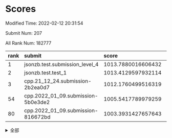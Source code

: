 # Scores

Modified Time: 2022-02-12 20:31:54

Submit Num: 207

All Rank Num: 182777

| rank |               submit               |       score        |       sigma        | pk_num |
| :--- | :--------------------------------- | :----------------- | :----------------- | :----- |
| 1    | jsonzb.test.submission_level_4     | 1013.7880016606432 | 0.7878368390017372 | 3529   |
| 2    | jsonzb.test.test_1                 | 1013.4129597932114 | 0.8109956583046364 | 3538   |
| 3    | cpp.21_12_24.submission-2b2ea0d7   | 1012.1760499516319 | 0.787287557530799  | 3533   |
| 54   | cpp.2022_01_09.submission-5b0e3de2 | 1005.5417789979259 | 0.7179736469049123 | 3528   |
| 80   | cpp.2022_01_09.submission-816672bd | 1003.3931427657643 | 0.7185496556790644 | 3535   |


<details>
<summary>全部</summary>

| rank |                 submit                 |       score        |       sigma        | pk_num |
| :--- | :------------------------------------- | :----------------- | :----------------- | :----- |
| 1    | jsonzb.test.submission_level_4         | 1013.7880016606432 | 0.7878368390017372 | 3529   |
| 2    | jsonzb.test.test_1                     | 1013.4129597932114 | 0.8109956583046364 | 3538   |
| 3    | cpp.21_12_24.submission-2b2ea0d7       | 1012.1760499516319 | 0.787287557530799  | 3533   |
| 4    | gobigger.level_3.submission_level_3_46 | 1011.471186855403  | 0.7704233878750095 | 3534   |
| 5    | gobigger.level_3.submission_level_3_40 | 1011.1634445263555 | 0.7807841725527305 | 3533   |
| 6    | gobigger.level_3.submission_level_3_7  | 1011.1446706964102 | 0.7612870364563292 | 3536   |
| 7    | gobigger.level_3.submission_level_3_13 | 1011.0230724495281 | 0.7875280817073024 | 3529   |
| 8    | gobigger.level_3.submission_level_3_38 | 1011.0185908253037 | 0.7625192386313109 | 3530   |
| 9    | gobigger.level_3.submission_level_3_21 | 1010.9613734457649 | 0.7443903938445212 | 3524   |
| 10   | gobigger.level_3.submission_level_3_1  | 1010.8735126793667 | 0.7812045483564716 | 3533   |
| 11   | gobigger.level_3.submission_level_3_2  | 1010.6403221088985 | 0.770659078504623  | 3527   |
| 12   | gobigger.level_3.submission_level_3_42 | 1010.5314419088552 | 0.7631041070638844 | 3535   |
| 13   | gobigger.level_3.submission_level_3_35 | 1010.5240825514595 | 0.7677773860811667 | 3533   |
| 14   | gobigger.level_3.submission_level_3_10 | 1010.4452523692717 | 0.7580412790706307 | 3533   |
| 15   | gobigger.level_3.submission_level_3_41 | 1010.4375457141865 | 0.7566502194067013 | 3529   |
| 16   | gobigger.level_3.submission_level_3_32 | 1010.3630434765217 | 0.7671094337069645 | 3534   |
| 17   | gobigger.level_3.submission_level_3_16 | 1010.3453976312363 | 0.750901575532043  | 3529   |
| 18   | gobigger.level_3.submission_level_3_37 | 1010.2854386503865 | 0.7726501293370214 | 3531   |
| 19   | gobigger.level_3.submission_level_3_3  | 1010.2566447954091 | 0.7570283549885348 | 3530   |
| 20   | gobigger.level_3.submission_level_3_27 | 1010.2556423657701 | 0.7435981867416469 | 3532   |
| 21   | gobigger.level_3.submission_level_3_34 | 1010.2349172452952 | 0.7562147920206752 | 3536   |
| 22   | gobigger.level_3.submission_level_3_36 | 1010.1917025818166 | 0.7405333879801901 | 3531   |
| 23   | gobigger.level_3.submission_level_3_28 | 1010.1021981463533 | 0.7497821434589229 | 3531   |
| 24   | gobigger.level_3.submission_level_3_49 | 1010.0945938206087 | 0.7608189090513361 | 3534   |
| 25   | gobigger.level_3.submission_level_3_11 | 1010.0723731155223 | 0.7896878406458051 | 3535   |
| 26   | gobigger.level_3.submission_level_3_0  | 1010.0659253661057 | 0.7477737554305008 | 3540   |
| 27   | gobigger.level_3.submission_level_3_12 | 1010.0629503032958 | 0.7532152819726984 | 3528   |
| 28   | gobigger.level_3.submission_level_3_6  | 1010.0603028153545 | 0.7513322228638293 | 3535   |
| 29   | gobigger.level_3.submission_level_3_30 | 1010.0589309588659 | 0.7525199196798031 | 3529   |
| 30   | gobigger.level_3.submission_level_3_5  | 1010.0272134833174 | 0.7678296091782546 | 3532   |
| 31   | gobigger.level_3.submission_level_3_44 | 1009.9249420851091 | 0.7491709467039372 | 3536   |
| 32   | gobigger.level_3.submission_level_3_26 | 1009.8387353533802 | 0.7438713226381941 | 3530   |
| 33   | gobigger.level_3.submission_level_3_9  | 1009.7946466282608 | 0.7668245022196847 | 3532   |
| 34   | gobigger.level_3.submission_level_3_48 | 1009.7520709447155 | 0.7446199697106558 | 3533   |
| 35   | gobigger.level_3.submission_level_3_22 | 1009.7364809896146 | 0.7360918751685401 | 3533   |
| 36   | gobigger.level_3.submission_level_3_14 | 1009.7308428025322 | 0.7450115289834057 | 3533   |
| 37   | gobigger.level_3.submission_level_3_23 | 1009.4910492630657 | 0.771175238462871  | 3528   |
| 38   | gobigger.level_3.submission_level_3_29 | 1009.4826228906535 | 0.7644638062623847 | 3531   |
| 39   | gobigger.level_3.submission_level_3_47 | 1009.40821827879   | 0.7644012796532687 | 3533   |
| 40   | gobigger.level_3.submission_level_3_24 | 1009.3841457707684 | 0.7459853883152536 | 3531   |
| 41   | gobigger.level_3.submission_level_3_33 | 1009.3579619380344 | 0.7574917762345307 | 3529   |
| 42   | gobigger.level_3.submission_level_3_39 | 1009.313651426705  | 0.7536916164514021 | 3531   |
| 43   | gobigger.level_3.submission_level_3_25 | 1009.2844256375158 | 0.741722989952719  | 3533   |
| 44   | gobigger.level_3.submission_level_3_8  | 1009.2701551373029 | 0.747113192645843  | 3537   |
| 45   | gobigger.level_3.submission_level_3_45 | 1009.2173249440822 | 0.744261477657184  | 3531   |
| 46   | gobigger.level_3.submission_level_3_31 | 1009.1261642516556 | 0.7349865119209343 | 3534   |
| 47   | gobigger.level_3.submission_level_3_43 | 1009.1138633156269 | 0.7472364055845365 | 3527   |
| 48   | gobigger.level_3.submission_level_3_20 | 1009.0984963545646 | 0.7545473381845015 | 3531   |
| 49   | gobigger.level_3.submission_level_3_4  | 1008.9914162589887 | 0.7315327222738892 | 3533   |
| 50   | gobigger.level_3.submission_level_3_17 | 1008.8403868827181 | 0.7550343105548346 | 3536   |
| 51   | gobigger.level_3.submission_level_3_18 | 1008.8313649251779 | 0.7434809242397734 | 3535   |
| 52   | gobigger.level_3.submission_level_3_15 | 1008.8240518245582 | 0.7619137239331352 | 3532   |
| 53   | gobigger.level_3.submission_level_3_19 | 1008.7714943737633 | 0.7425212919543459 | 3532   |
| 54   | cpp.2022_01_09.submission-5b0e3de2     | 1005.5417789979259 | 0.7179736469049123 | 3528   |
| 55   | gobigger.level_1.submission_level_1_3  | 1005.265383589916  | 0.7160835483191167 | 3534   |
| 56   | gobigger.level_1.submission_level_1_45 | 1004.6430900081934 | 0.7342290529874002 | 3526   |
| 57   | gobigger.level_1.submission_level_1_6  | 1004.5580631612108 | 0.7163450801206424 | 3538   |
| 58   | gobigger.level_1.submission_level_1_43 | 1004.5057906725134 | 0.721179305526003  | 3532   |
| 59   | gobigger.level_1.submission_level_1_30 | 1004.50039481154   | 0.7358141317816215 | 3535   |
| 60   | gobigger.level_1.submission_level_1_28 | 1004.4573768123224 | 0.7175909868767028 | 3537   |
| 61   | gobigger.level_1.submission_level_1_36 | 1004.4513545306305 | 0.721073044147336  | 3532   |
| 62   | gobigger.level_1.submission_level_1_39 | 1004.3566863763816 | 0.714006366377665  | 3531   |
| 63   | gobigger.level_1.submission_level_1_37 | 1004.3198895426532 | 0.7053084875646279 | 3531   |
| 64   | gobigger.level_1.submission_level_1_5  | 1004.3028958317353 | 0.714839510567947  | 3534   |
| 65   | gobigger.level_1.submission_level_1_47 | 1004.1753754934706 | 0.7218479211456783 | 3530   |
| 66   | gobigger.level_1.submission_level_1_49 | 1004.1198955649809 | 0.7085462842282144 | 3528   |
| 67   | gobigger.level_1.submission_level_1_21 | 1004.0733014198587 | 0.7193306956865289 | 3535   |
| 68   | gobigger.level_1.submission_level_1_25 | 1003.9824764933581 | 0.7147782496308731 | 3534   |
| 69   | gobigger.level_1.submission_level_1_15 | 1003.958977981576  | 0.7154603976993313 | 3534   |
| 70   | gobigger.level_1.submission_level_1_41 | 1003.7723452401729 | 0.7230862016582112 | 3533   |
| 71   | gobigger.level_1.submission_level_1_13 | 1003.7116471397078 | 0.7176891401964998 | 3539   |
| 72   | gobigger.level_1.submission_level_1_44 | 1003.5171309541714 | 0.7148506965023721 | 3530   |
| 73   | gobigger.level_1.submission_level_1_10 | 1003.4726272715397 | 0.7201998608790865 | 3536   |
| 74   | gobigger.level_1.submission_level_1_27 | 1003.4642454049933 | 0.7088375374984082 | 3530   |
| 75   | gobigger.level_1.submission_level_1_11 | 1003.4496761915053 | 0.7136629859386147 | 3531   |
| 76   | gobigger.level_1.submission_level_1_23 | 1003.439157567501  | 0.7109470957106633 | 3528   |
| 77   | gobigger.level_1.submission_level_1_32 | 1003.4274066026702 | 0.7220487351614602 | 3533   |
| 78   | gobigger.level_1.submission_level_1_0  | 1003.4216664307961 | 0.7093600393267402 | 3534   |
| 79   | gobigger.level_1.submission_level_1_18 | 1003.4022624534019 | 0.7019366840823661 | 3530   |
| 80   | cpp.2022_01_09.submission-816672bd     | 1003.3931427657643 | 0.7185496556790644 | 3535   |
| 81   | gobigger.level_1.submission_level_1_24 | 1003.3916458123331 | 0.7147157653017915 | 3534   |
| 82   | gobigger.level_1.submission_level_1_20 | 1003.3753483440696 | 0.7069019078780181 | 3535   |
| 83   | gobigger.level_1.submission_level_1_9  | 1003.2965062002112 | 0.7188928851239842 | 3530   |
| 84   | gobigger.level_1.submission_level_1_34 | 1003.2487497981623 | 0.7063789781029818 | 3536   |
| 85   | gobigger.level_1.submission_level_1_22 | 1003.1566014559046 | 0.7182637844470358 | 3529   |
| 86   | gobigger.level_1.submission_level_1_16 | 1003.1020520185892 | 0.7200278795883661 | 3532   |
| 87   | gobigger.level_1.submission_level_1_33 | 1002.9641737987699 | 0.7169843002197688 | 3534   |
| 88   | gobigger.level_1.submission_level_1_8  | 1002.9584527375094 | 0.7137877270034181 | 3535   |
| 89   | gobigger.level_1.submission_level_1_12 | 1002.9455646222107 | 0.7215704696649455 | 3534   |
| 90   | gobigger.level_1.submission_level_1_14 | 1002.9273168700671 | 0.7149580913233374 | 3530   |
| 91   | gobigger.level_1.submission_level_1_38 | 1002.9104644133072 | 0.7196464773584598 | 3533   |
| 92   | gobigger.level_1.submission_level_1_17 | 1002.838178182816  | 0.708694061393607  | 3532   |
| 93   | gobigger.level_1.submission_level_1_48 | 1002.8305164764482 | 0.7312857344073058 | 3529   |
| 94   | gobigger.level_1.submission_level_1_42 | 1002.7018152152975 | 0.7148407529392762 | 3532   |
| 95   | gobigger.level_1.submission_level_1_26 | 1002.6750379309112 | 0.7102796037066363 | 3529   |
| 96   | gobigger.level_1.submission_level_1_40 | 1002.4965224137658 | 0.7150077097670914 | 3531   |
| 97   | gobigger.level_1.submission_level_1_31 | 1002.4931982980062 | 0.7213313925803688 | 3530   |
| 98   | gobigger.level_1.submission_level_1_1  | 1002.4072433004533 | 0.7200138777311752 | 3533   |
| 99   | gobigger.level_1.submission_level_1_29 | 1002.2874072524149 | 0.7094268732747502 | 3529   |
| 100  | gobigger.level_1.submission_level_1_2  | 1002.2570541633625 | 0.7112155424311414 | 3531   |
| 101  | gobigger.level_1.submission_level_1_7  | 1002.2174223802971 | 0.7191121553209328 | 3536   |
| 102  | gobigger.level_1.submission_level_1_19 | 1002.1618347607872 | 0.7076752529390621 | 3531   |
| 103  | gobigger.level_1.submission_level_1_46 | 1001.9425951607398 | 0.704806637054118  | 3532   |
| 104  | gobigger.level_1.submission_level_1_4  | 1001.770285782884  | 0.707606791987475  | 3529   |
| 105  | gobigger.level_1.submission_level_1_35 | 1001.673159344789  | 0.7068268392816706 | 3531   |
| 106  | gobigger.random.submission_random_0    | 996.9795708760572  | 0.711181128584947  | 3534   |
| 107  | gobigger.random.submission_random_38   | 996.974752945017   | 0.7052647014995634 | 3533   |
| 108  | gobigger.random.submission_random_45   | 996.8136120760736  | 0.7034644409351974 | 3535   |
| 109  | gobigger.random.submission_random_43   | 996.7202084257545  | 0.7164830420503167 | 3533   |
| 110  | gobigger.random.submission_random_30   | 996.6793592223803  | 0.7102339505126565 | 3528   |
| 111  | gobigger.random.submission_random_21   | 996.6592056796695  | 0.710421900741017  | 3532   |
| 112  | gobigger.random.submission_random_44   | 996.6067526535243  | 0.7024557598522362 | 3524   |
| 113  | gobigger.random.submission_random_6    | 996.5626537628351  | 0.7109552202836701 | 3532   |
| 114  | gobigger.random.submission_random_16   | 996.5561270504933  | 0.7101591232833309 | 3531   |
| 115  | gobigger.random.submission_random_13   | 996.478505313991   | 0.7023668090440923 | 3528   |
| 116  | gobigger.random.submission_random_14   | 996.4063330876114  | 0.7186510117124203 | 3530   |
| 117  | gobigger.random.submission_random_7    | 996.3905533416621  | 0.7068799934670791 | 3533   |
| 118  | gobigger.random.submission_random_32   | 996.3882411037903  | 0.7158645806038275 | 3528   |
| 119  | gobigger.random.submission_random_8    | 996.3856273489826  | 0.7275430914335644 | 3532   |
| 120  | gobigger.random.submission_random_48   | 996.3462608893078  | 0.7045320438316713 | 3527   |
| 121  | gobigger.random.submission_random_18   | 996.3359721828641  | 0.7024116827115724 | 3531   |
| 122  | gobigger.random.submission_random_46   | 996.2251190755076  | 0.7160560229630042 | 3532   |
| 123  | gobigger.random.submission_random_24   | 996.1822511526127  | 0.7240688797284781 | 3527   |
| 124  | gobigger.random.submission_random_39   | 996.1730835116265  | 0.7058285965762204 | 3532   |
| 125  | gobigger.random.submission_random_2    | 996.1720296235845  | 0.7232892580806413 | 3533   |
| 126  | gobigger.random.submission_random_27   | 996.1553105680742  | 0.717787118459779  | 3530   |
| 127  | gobigger.random.submission_random_33   | 996.1355717423992  | 0.6966505597386983 | 3529   |
| 128  | gobigger.random.submission_random_31   | 996.1301443796848  | 0.7153341369470883 | 3526   |
| 129  | gobigger.random.submission_random_37   | 996.1194475755746  | 0.7080556958438511 | 3532   |
| 130  | gobigger.random.submission_random_20   | 996.105854373249   | 0.7047048718666372 | 3527   |
| 131  | gobigger.random.submission_random_36   | 996.0960449205481  | 0.7183431876980466 | 3534   |
| 132  | gobigger.random.submission_random_3    | 996.0787561140648  | 0.7004751850468848 | 3535   |
| 133  | gobigger.random.submission_random_15   | 995.9344641345955  | 0.7083055855621229 | 3531   |
| 134  | gobigger.random.submission_random_12   | 995.892627216736   | 0.7118057656690193 | 3534   |
| 135  | gobigger.random.submission_random_5    | 995.8771174224751  | 0.7187896474779617 | 3529   |
| 136  | gobigger.random.submission_random_26   | 995.875134900613   | 0.7134090886729371 | 3537   |
| 137  | gobigger.random.submission_random_34   | 995.8537773969608  | 0.7276001144423363 | 3526   |
| 138  | gobigger.random.submission_random_25   | 995.7031057920141  | 0.713174400234306  | 3539   |
| 139  | gobigger.random.submission_random_42   | 995.626151424607   | 0.7212837440290389 | 3537   |
| 140  | gobigger.random.submission_random_4    | 995.600882142001   | 0.7147838720394348 | 3534   |
| 141  | gobigger.random.submission_random_9    | 995.5810262901475  | 0.7228496880354441 | 3530   |
| 142  | gobigger.random.submission_random_28   | 995.5787995098755  | 0.7141401311625196 | 3535   |
| 143  | gobigger.random.submission_random_40   | 995.556230572802   | 0.7104360627046072 | 3534   |
| 144  | gobigger.random.submission_random_35   | 995.5124689152134  | 0.7130413051957555 | 3531   |
| 145  | gobigger.random.submission_random_1    | 995.4251007276341  | 0.7207604128002458 | 3533   |
| 146  | gobigger.random.submission_random_47   | 995.2883687506591  | 0.7329802949207895 | 3528   |
| 147  | gobigger.random.submission_random_22   | 995.2177960482204  | 0.7116169572091555 | 3532   |
| 148  | gobigger.random.submission_random_19   | 995.1897003227484  | 0.7262876831009265 | 3532   |
| 149  | gobigger.random.submission_random_23   | 995.180552138882   | 0.7166293403591673 | 3533   |
| 150  | gobigger.random.submission_random_11   | 995.1087340075262  | 0.7146829402189127 | 3537   |
| 151  | gobigger.random.submission_random_17   | 995.0281031298207  | 0.7189906119668669 | 3536   |
| 152  | gobigger.random.submission_random_41   | 994.9557157268015  | 0.7203044954892168 | 3527   |
| 153  | gobigger.random.submission_random_10   | 994.7608761894975  | 0.7225813540206769 | 3529   |
| 154  | gobigger.random.submission_random_49   | 994.6381655796608  | 0.727988841700578  | 3535   |
| 155  | gobigger.random.submission_random_29   | 994.4683550407996  | 0.7148804970443973 | 3532   |
| 156  | gobigger.level_2.submission_level_2_5  | 994.4545874051042  | 0.7332051576016255 | 3540   |
| 157  | gobigger.level_2.submission_level_2_43 | 994.2753318736762  | 0.7298864674704787 | 3529   |
| 158  | gobigger.level_2.submission_level_2_27 | 994.268877262428   | 0.7446426540782163 | 3529   |
| 159  | gobigger.level_2.submission_level_2_34 | 993.4423409484443  | 0.7392262812209659 | 3536   |
| 160  | gobigger.level_2.submission_level_2_38 | 993.1463885307103  | 0.7247741421190408 | 3526   |
| 161  | gobigger.level_2.submission_level_2_23 | 993.0429823663314  | 0.7370424452042942 | 3533   |
| 162  | gobigger.level_2.submission_level_2_14 | 992.9772159934251  | 0.7311285217261073 | 3529   |
| 163  | gobigger.level_2.submission_level_2_1  | 992.9041008820319  | 0.7242865386486593 | 3528   |
| 164  | gobigger.level_2.submission_level_2_47 | 992.8630881592551  | 0.7347981824954285 | 3534   |
| 165  | gobigger.level_2.submission_level_2_37 | 992.7380035516061  | 0.7482368326018384 | 3536   |
| 166  | gobigger.level_2.submission_level_2_17 | 992.6428456712853  | 0.7314783510174635 | 3530   |
| 167  | gobigger.level_2.submission_level_2_31 | 992.6388677560748  | 0.743611266389516  | 3535   |
| 168  | gobigger.level_2.submission_level_2_12 | 992.5373700688943  | 0.7527864765540423 | 3534   |
| 169  | gobigger.level_2.submission_level_2_4  | 992.5321656584678  | 0.7497630330293202 | 3532   |
| 170  | gobigger.level_2.submission_level_2_39 | 992.4898010269039  | 0.734879553126528  | 3535   |
| 171  | gobigger.level_2.submission_level_2_46 | 992.4644106557872  | 0.7534883380742581 | 3527   |
| 172  | gobigger.level_2.submission_level_2_18 | 992.4197431398051  | 0.736338743570264  | 3532   |
| 173  | gobigger.level_2.submission_level_2_40 | 992.3944137124361  | 0.7371005460097506 | 3532   |
| 174  | gobigger.level_2.submission_level_2_28 | 992.3608781566522  | 0.7554214454965045 | 3528   |
| 175  | gobigger.level_2.submission_level_2_45 | 992.3247273784714  | 0.7508027670336014 | 3532   |
| 176  | gobigger.level_2.submission_level_2_19 | 992.1476161275691  | 0.7501086573700496 | 3532   |
| 177  | gobigger.level_2.submission_level_2_26 | 992.1453521816147  | 0.7603204273069719 | 3532   |
| 178  | gobigger.level_2.submission_level_2_42 | 992.0827330715218  | 0.7399348692072734 | 3532   |
| 179  | gobigger.level_2.submission_level_2_21 | 992.072711264628   | 0.7373186281840614 | 3531   |
| 180  | gobigger.level_2.submission_level_2_7  | 991.9728485912934  | 0.7474126926981335 | 3531   |
| 181  | gobigger.level_2.submission_level_2_20 | 991.9445108597615  | 0.7335923355979721 | 3533   |
| 182  | gobigger.level_2.submission_level_2_48 | 991.9415767586345  | 0.7527384288322934 | 3530   |
| 183  | gobigger.level_2.submission_level_2_2  | 991.9222574410987  | 0.7568472567111371 | 3532   |
| 184  | gobigger.level_2.submission_level_2_10 | 991.8976958143111  | 0.7629585983971092 | 3537   |
| 185  | gobigger.level_2.submission_level_2_36 | 991.8261915216134  | 0.7435964661927172 | 3530   |
| 186  | gobigger.level_2.submission_level_2_9  | 991.8187307011259  | 0.7296780423868077 | 3530   |
| 187  | gobigger.level_2.submission_level_2_24 | 991.6932102201113  | 0.7295393010903237 | 3533   |
| 188  | gobigger.level_2.submission_level_2_32 | 991.611832466469   | 0.7254803263315984 | 3534   |
| 189  | gobigger.level_2.submission_level_2_0  | 991.566344668192   | 0.7380037527092774 | 3534   |
| 190  | gobigger.level_2.submission_level_2_11 | 991.5598239011684  | 0.7556536584244712 | 3530   |
| 191  | gobigger.level_2.submission_level_2_16 | 991.1219931199726  | 0.7409056001129098 | 3532   |
| 192  | gobigger.level_2.submission_level_2_8  | 991.0864045167141  | 0.7525733499081763 | 3528   |
| 193  | gobigger.level_2.submission_level_2_30 | 991.0680502345701  | 0.7447219258579472 | 3532   |
| 194  | gobigger.level_2.submission_level_2_49 | 991.0330028942884  | 0.764716145646877  | 3534   |
| 195  | gobigger.level_2.submission_level_2_44 | 990.9809956979518  | 0.7560936480428287 | 3537   |
| 196  | gobigger.level_2.submission_level_2_25 | 990.9508543925585  | 0.7495132492332718 | 3531   |
| 197  | gobigger.level_2.submission_level_2_6  | 990.9460221498872  | 0.747415662850912  | 3528   |
| 198  | gobigger.level_2.submission_level_2_22 | 990.8425960738862  | 0.7672448284797572 | 3529   |
| 199  | gobigger.level_2.submission_level_2_29 | 990.7167642371982  | 0.7895791201818079 | 3532   |
| 200  | gobigger.level_2.submission_level_2_33 | 990.660563884826   | 0.751583155760608  | 3532   |
| 201  | gobigger.level_2.submission_level_2_13 | 990.606723532005   | 0.7897130773656067 | 3532   |
| 202  | gobigger.level_2.submission_level_2_15 | 990.5245899513958  | 0.7570185671932811 | 3527   |
| 203  | gobigger.level_2.submission_level_2_35 | 990.3473392202903  | 0.7539702164262503 | 3534   |
| 204  | gobigger.level_2.submission_level_2_3  | 990.0845034972843  | 0.7679520199925622 | 3534   |
| 205  | gobigger.level_2.submission_level_2_41 | 989.9257217315188  | 0.7715116762976625 | 3532   |
| 206  | gobigger.none.submission_none_1        | 979.5028554433948  | 1.1713010906779568 | 3534   |
| 207  | gobigger.none.submission_none_0        | 975.2488576145637  | 1.4333881281402898 | 3527   |

</details>